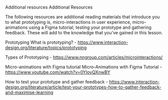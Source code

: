 Additional resources
Additional Resources

The following resources are additional reading materials that introduce you to what prototyping is, micro-interactions in user experience, micro-animations using a Figma tutorial, testing your prototype and gathering feedback. These will add to the knowledge that you’ve gained in this lesson.

Prototyping
What is prototyping? - https://www.interaction-design.org/literature/topics/prototyping

Types of Prototyping - https://www.nngroup.com/articles/microinteractions/

Micro-animations with Figma tutorial
Micro-Animations with Figma Tutorial - https://www.youtube.com/watch?v=0YIovQXnwBY

How to test your prototype and gather feedback - https://www.interaction-design.org/literature/article/test-your-prototypes-how-to-gather-feedback-and-maximise-learning

